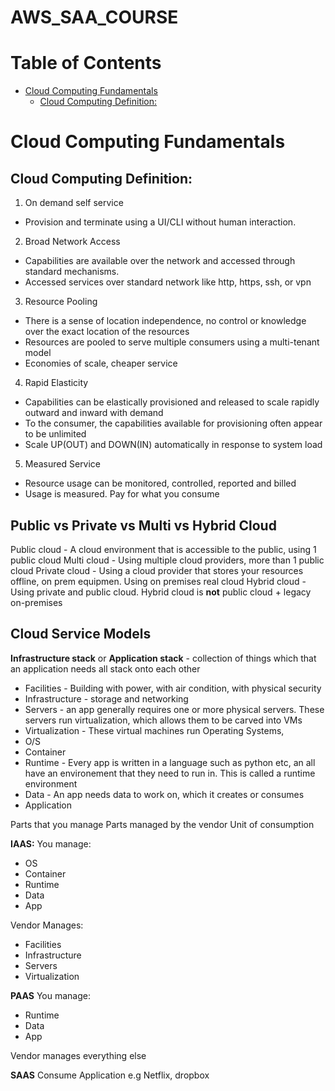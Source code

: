 # AWS_SAA_COURSE

Table of Contents
==================

  * [Cloud Computing Fundamentals](Cloud-Computing-Fundamentals)
    * [Cloud Computing Definition:](Cloud-Computing-Definition:)

Cloud Computing Fundamentals
============================

Cloud Computing Definition:
------------------------------

1) On demand self service 
  - Provision and terminate using a UI/CLI without human interaction.

2) Broad Network Access
  - Capabilities are available over the network and accessed through standard mechanisms.
  - Accessed services over standard network like http, https, ssh, or vpn

3) Resource Pooling
  - There is a sense of location independence, no control or knowledge over the exact location of the resources
  - Resources are pooled to serve multiple consumers using a multi-tenant model
  - Economies of scale, cheaper service
  
4) Rapid Elasticity
  - Capabilities can be elastically provisioned and released to scale rapidly outward and inward with demand
  - To the consumer, the capabilities available for provisioning often appear to be unlimited
  - Scale UP(OUT) and DOWN(IN) automatically in response to system load

5) Measured Service
  - Resource usage can be monitored, controlled, reported and billed
  - Usage is measured. Pay for what you consume


Public vs Private vs Multi vs Hybrid Cloud
--------------------------------------------

Public cloud - A cloud environment that is accessible to the public, using 1 public cloud
Multi cloud - Using multiple cloud providers, more than 1 public cloud
Private cloud - Using a cloud provider that stores your resources offline, on prem equipmen. Using on premises real cloud
Hybrid cloud - Using private and public cloud. Hybrid cloud is **not** public cloud + legacy on-premises

Cloud Service Models
---------------------

**Infrastructure stack** or **Application stack** - collection of things which that an application needs all stack onto each other
- Facilities - Building with power, with air condition, with physical security 
- Infrastructure - storage and networking
- Servers - an app generally requires one or more physical servers. These servers run virtualization, which allows them to be carved into VMs
- Virtualization - These virtual machines run Operating Systems,
- O/S
- Container
- Runtime - Every app is written in a language such as python etc, an all have an environement that they need to run in. This is called a runtime environment
- Data - An app needs data to work on, which it creates or consumes
- Application

Parts that you manage 
Parts managed by the vendor 
Unit of consumption 

**IAAS:**
You manage:
- OS
- Container
- Runtime
- Data
- App

Vendor Manages:
- Facilities
- Infrastructure
- Servers
- Virtualization

**PAAS**
You manage:
- Runtime
- Data
- App

Vendor manages everything else

**SAAS**
Consume Application 
e.g Netflix, dropbox
